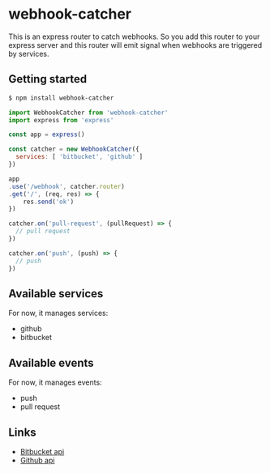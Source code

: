 # webhook-catcher

This is an express router to catch webhooks. So you add this router to your express server and this router will emit signal when webhooks are triggered by services.

## Getting started

```bash
$ npm install webhook-catcher
```

```javascript
import WebhookCatcher from 'webhook-catcher'
import express from 'express'

const app = express()

const catcher = new WebhookCatcher({
  services: [ 'bitbucket', 'github' ]
})

app
.use('/webhook', catcher.router)
.get('/', (req, res) => {
    res.send('ok')
})

catcher.on('pull-request', (pullRequest) => {
  // pull request
})

catcher.on('push', (push) => {
  // push
})

```


## Available services

For now, it manages services:

* github
* bitbucket

## Available events

For now, it manages events:

* push
* pull request


## Links

* [Bitbucket api](https://confluence.atlassian.com/bitbucket/event-payloads-740262817.html#EventPayloads-Repositoryevents)
* [Github api](https://developer.github.com/webhooks/)
